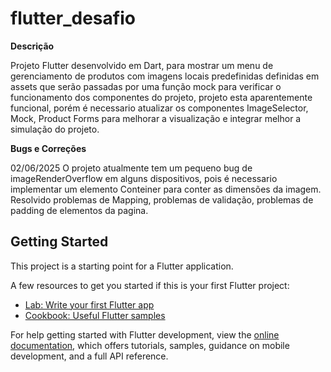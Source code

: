 # flutter_desafio

**Descrição**  

Projeto Flutter desenvolvido em Dart, para mostrar um menu de gerenciamento de produtos com imagens locais predefinidas definidas em assets que serão passadas por uma função mock para verificar o funcionamento dos componentes do projeto, projeto esta aparentemente funcional, porém é necessario atualizar os componentes ImageSelector, Mock, Product Forms para melhorar a visualização e integrar melhor a simulação do projeto.  

**Bugs e Correções**

02/06/2025
O projeto atualmente tem um pequeno bug de imageRenderOverflow em alguns dispositivos, pois é necessario implementar um elemento Conteiner para conter as dimensões da imagem.  
Resolvido problemas de Mapping, problemas de validação, problemas de padding de elementos da pagina.

## Getting Started

This project is a starting point for a Flutter application.

A few resources to get you started if this is your first Flutter project:

- [Lab: Write your first Flutter app](https://docs.flutter.dev/get-started/codelab)
- [Cookbook: Useful Flutter samples](https://docs.flutter.dev/cookbook)

For help getting started with Flutter development, view the
[online documentation](https://docs.flutter.dev/), which offers tutorials,
samples, guidance on mobile development, and a full API reference.
